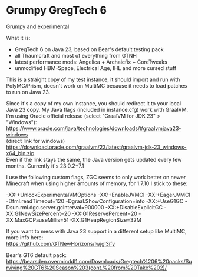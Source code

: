 # Grumpy GregTech 6
Grumpy and experimental

What it is: 
+ GregTech 6 on Java 23, based on Bear's default testing pack
+ all Thaumcraft and most of everything from GTNH
+ latest performance mods: Angelica + Archaicfix + CoreTweaks
+ unmodified HBM-Space, Electrical Age, IHL and more cursed stuff
 
This is a straight copy of my test instance, it should import and run with PolyMC/Prism, doesn't work on MultiMC because it needs to load patches to run on Java 23.

Since it's a copy of my own instance, you should redirect it to your local Java 23 copy. My Java flags (included in instance.cfg) work with GraalVM.
I'm using Oracle official release (select "GraalVM for JDK 23" > "Windows"):  
https://www.oracle.com/java/technologies/downloads/#graalvmjava23-windows  
(direct link for windows) https://download.oracle.com/graalvm/23/latest/graalvm-jdk-23_windows-x64_bin.zip   
Even if the link stays the same, the Java version gets updated every few months. Currently it's 23.0.2+7.1  
 
I use the following custom flags, ZGC seems to only work better on newer Minecraft when using higher amounts of memory, for 1.7.10 I stick to these: 
 
-XX:+UnlockExperimentalVMOptions -XX:+EnableJVMCI -XX:+EagerJVMCI -Dfml.readTimeout=120 -Dgraal.ShowConfiguration=info -XX:+UseG1GC -Dsun.rmi.dgc.server.gcInterval=900000 -XX:+DisableExplicitGC -XX:G1NewSizePercent=20 -XX:G1ReservePercent=20 -XX:MaxGCPauseMillis=51 -XX:G1HeapRegionSize=32M  

If you want to mess with Java 23 support in a different setup like MultiMC, more info here:  
https://github.com/GTNewHorizons/lwjgl3ify  

Bear's GT6 default pack:  
https://bearsden.overminddl1.com/Downloads/Gregtech%206%20packs/Surviving%20GT6%20Season%203(cont.%20from%20Take%202)/

